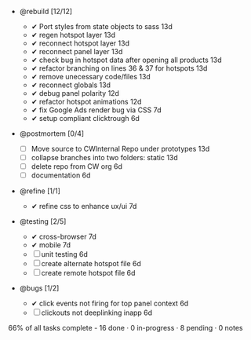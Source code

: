 
- @rebuild [12/12]
   -  ✔  Port styles from state objects to sass 13d 
   -  ✔  regen hotspot layer 13d 
   -  ✔  reconnect hotspot layer 13d 
   -  ✔  reconnect panel layer 13d 
   -  ✔  check bug in hotspot data after opening all products 13d 
   -  ✔  refactor branching on lines 36 & 37 for hotspots 13d 
   -  ✔  remove unecessary code/files 13d 
   -  ✔  reconnect globals 13d 
   -  ✔  debug panel polarity 12d 
   -  ✔  refactor hotspot animations 12d 
   -  ✔  fix Google Ads render bug via CSS 7d 
   -  ✔  setup compliant clicktrough 6d 

- @postmortem [0/4]
   -  ☐  Move source to CWInternal Repo under prototypes 13d 
   -  ☐  collapse branches into two folders: static 13d 
   -  ☐  delete repo from CW org 6d 
   -  ☐  documentation 6d 

- @refine [1/1]
   -  ✔  refine css to enhance ux/ui 7d 

- @testing [2/5]
   -  ✔  cross-browser 7d 
   -  ✔  mobile 7d 
   -  ☐  unit testing 6d 
   -  ☐  create alternate hotspot file 6d 
   -  ☐  create remote hotspot file 6d 

- @bugs [1/2]
   -  ✔  click events not firing for top panel context 6d 
   -  ☐  clickouts not deeplinking inapp 6d 

66% of all tasks complete   - 
16 done · 0 in-progress · 8 pending · 0 notes 

